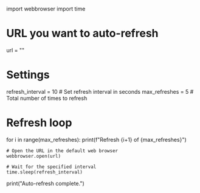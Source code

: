 import webbrowser
import time

# URL you want to auto-refresh
url = ""

# Settings
refresh_interval = 10    # Set refresh interval in seconds
max_refreshes = 5        # Total number of times to refresh

# Refresh loop
for i in range(max_refreshes):
    print(f"Refresh {i+1} of {max_refreshes}")
    
    # Open the URL in the default web browser
    webbrowser.open(url)
    
    # Wait for the specified interval
    time.sleep(refresh_interval)

print("Auto-refresh complete.")
